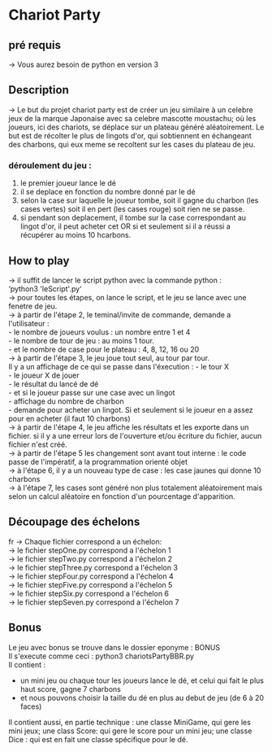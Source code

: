 # Chariot Party

## pré requis
  -> Vous aurez besoin de python en version 3

## Description
  -> Le but du projet chariot party est de créer un jeu similaire à un celebre jeux de la marque Japonaise avec sa celebre mascotte moustachu; où les joueurs, ici des chariots, se déplace sur un plateau généré aléatoirement.
  Le but est de récolter le plus de lingots d'or, qui sobtiennent en échangeant des charbons, qui eux meme se recoltent sur les cases du plateau de jeu.
	
### déroulement du jeu :	
 1. le premier joueur lance le dé
 2. il se deplace en fonction du nombre donné par le dé
 3. selon la case sur laquelle le joueur tombe, soit il gagne du charbon (les cases vertes) soit il en pert (les cases rouge) soit rien ne se passe.
 4. si pendant son deplacement, il tombe sur la case correspondant au lingot d'or, il peut acheter cet OR si et seulement si il a réussi a récupérer au moins 10 hcarbons.

## How to play
-> il suffit de lancer le script python avec la commande python :  
		‘python3 'leScript'.py‘  
    -> pour toutes les étapes, on lance le script, et le jeu se lance avec une fenetre de jeu.  
    -> à partir de l'étape 2, le teminal/invite de commande, demande a l'utilisateur :  
      - le nombre de joueurs voulus : un nombre entre 1 et 4  
      - le nombre de tour de jeu : au moins 1 tour.  
      - et le nombre de case pour le plateau : 4, 8, 12, 16 ou 20  
    -> à partir de l'étape 3, le jeu joue tout seul, au tour par tour.  
    Il y a un affichage de ce qui se passe dans l'éxecution : 
    	- le tour X  
    	- le joueur X de jouer  
    	- le résultat du lancé de dé  
    	- et si le joueur passe sur une case avec un lingot  
    		- affichage du nombre de charbon  
    		- demande pour acheter un lingot. Si et seulement si le joueur en a assez pour en acheter (il faut 10 charbons)  
    -> à partir de l'étape 4, le jeu affiche les résultats et les exporte dans un fichier. si il y a une erreur lors de l'ouverture et/ou écriture du fichier, aucun fichier n'est créé.  
    -> à partir de l'étape 5 les changement sont avant tout interne : le code passe de l'impératif, a la programmation orienté objet  
    -> à l'étape 6, il y a un nouveau type de case : les case jaunes qui donne 10 charbons  
    -> à l'étape 7, les cases sont généré non plus totalement aléatoirement mais selon un calcul aléatoire en fonction d'un pourcentage d'apparition.  

## Découpage des échelons
   fr -> Chaque fichier correspond a un échelon:  
    -> le fichier stepOne.py correspond a l'échelon 1  
    -> le fichier stepTwo.py correspond a l'échelon 2  
    -> le fichier stepThree.py correspond a l'échelon 3  
    -> le fichier stepFour.py correspond a l'échelon 4  
    -> le fichier stepFive.py correspond a l'échelon 5  
    -> le fichier stepSix.py correspond a l'échelon 6  
    -> le fichier stepSeven.py correspond a l'échelon 7  

## Bonus
 Le jeu avec bonus se trouve dans le dossier eponyme : BONUS  
 Il s'execute comme ceci : python3 chariotsPartyBBR.py  
 Il contient :  
  - un mini jeu ou chaque tour les joueurs lance le dé, et celui qui fait le plus haut score, gagne 7 charbons  
  - et nous pouvons choisir la taille du dé en plus au debut de jeu (de 6 à 20 faces)

 Il contient aussi, en partie technique : une classe MiniGame, qui gere les mini jeux; une class Score: qui gere le score pour un mini jeu; une classe Dice : qui est en fait une classe spécifique pour le dé.
